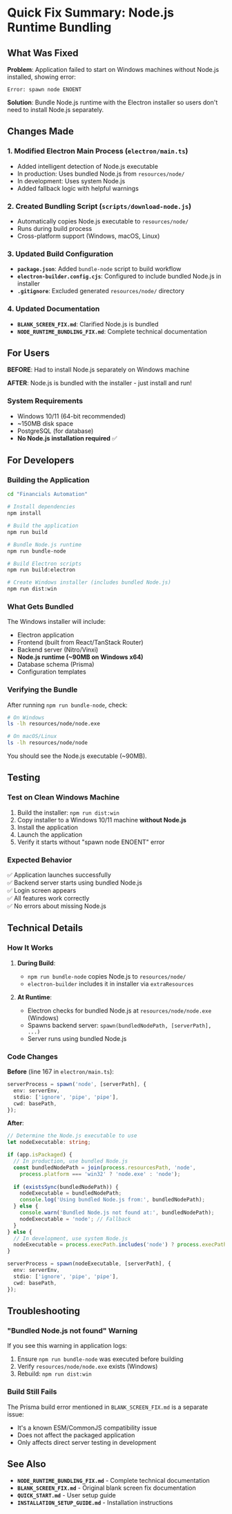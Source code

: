 # Quick Fix Summary: Node.js Runtime Bundling

## What Was Fixed

**Problem**: Application failed to start on Windows machines without Node.js installed, showing error:
```
Error: spawn node ENOENT
```

**Solution**: Bundle Node.js runtime with the Electron installer so users don't need to install Node.js separately.

## Changes Made

### 1. Modified Electron Main Process (`electron/main.ts`)
- Added intelligent detection of Node.js executable
- In production: Uses bundled Node.js from `resources/node/`
- In development: Uses system Node.js
- Added fallback logic with helpful warnings

### 2. Created Bundling Script (`scripts/download-node.js`)
- Automatically copies Node.js executable to `resources/node/`
- Runs during build process
- Cross-platform support (Windows, macOS, Linux)

### 3. Updated Build Configuration
- **`package.json`**: Added `bundle-node` script to build workflow
- **`electron-builder.config.cjs`**: Configured to include bundled Node.js in installer
- **`.gitignore`**: Excluded generated `resources/node/` directory

### 4. Updated Documentation
- **`BLANK_SCREEN_FIX.md`**: Clarified Node.js is bundled
- **`NODE_RUNTIME_BUNDLING_FIX.md`**: Complete technical documentation

## For Users

**BEFORE**: Had to install Node.js separately on Windows machine

**AFTER**: Node.js is bundled with the installer - just install and run!

### System Requirements
- Windows 10/11 (64-bit recommended)
- ~150MB disk space
- PostgreSQL (for database)
- **No Node.js installation required** ✅

## For Developers

### Building the Application

```bash
cd "Financials Automation"

# Install dependencies
npm install

# Build the application
npm run build

# Bundle Node.js runtime
npm run bundle-node

# Build Electron scripts
npm run build:electron

# Create Windows installer (includes bundled Node.js)
npm run dist:win
```

### What Gets Bundled

The Windows installer will include:
- Electron application
- Frontend (built from React/TanStack Router)
- Backend server (Nitro/Vinxi)
- **Node.js runtime (~90MB on Windows x64)**
- Database schema (Prisma)
- Configuration templates

### Verifying the Bundle

After running `npm run bundle-node`, check:
```bash
# On Windows
ls -lh resources/node/node.exe

# On macOS/Linux
ls -lh resources/node/node
```

You should see the Node.js executable (~90MB).

## Testing

### Test on Clean Windows Machine

1. Build the installer: `npm run dist:win`
2. Copy installer to a Windows 10/11 machine **without Node.js**
3. Install the application
4. Launch the application
5. Verify it starts without "spawn node ENOENT" error

### Expected Behavior

✅ Application launches successfully  
✅ Backend server starts using bundled Node.js  
✅ Login screen appears  
✅ All features work correctly  
✅ No errors about missing Node.js  

## Technical Details

### How It Works

1. **During Build**: 
   - `npm run bundle-node` copies Node.js to `resources/node/`
   - `electron-builder` includes it in installer via `extraResources`

2. **At Runtime**:
   - Electron checks for bundled Node.js at `resources/node/node.exe` (Windows)
   - Spawns backend server: `spawn(bundledNodePath, [serverPath], ...)`
   - Server runs using bundled Node.js

### Code Changes

**Before** (line 167 in `electron/main.ts`):
```typescript
serverProcess = spawn('node', [serverPath], {
  env: serverEnv,
  stdio: ['ignore', 'pipe', 'pipe'],
  cwd: basePath,
});
```

**After**:
```typescript
// Determine the Node.js executable to use
let nodeExecutable: string;

if (app.isPackaged) {
  // In production, use bundled Node.js
  const bundledNodePath = join(process.resourcesPath, 'node', 
    process.platform === 'win32' ? 'node.exe' : 'node');
  
  if (existsSync(bundledNodePath)) {
    nodeExecutable = bundledNodePath;
    console.log('Using bundled Node.js from:', bundledNodePath);
  } else {
    console.warn('Bundled Node.js not found at:', bundledNodePath);
    nodeExecutable = 'node'; // Fallback
  }
} else {
  // In development, use system Node.js
  nodeExecutable = process.execPath.includes('node') ? process.execPath : 'node';
}

serverProcess = spawn(nodeExecutable, [serverPath], {
  env: serverEnv,
  stdio: ['ignore', 'pipe', 'pipe'],
  cwd: basePath,
});
```

## Troubleshooting

### "Bundled Node.js not found" Warning

If you see this warning in application logs:

1. Ensure `npm run bundle-node` was executed before building
2. Verify `resources/node/node.exe` exists (Windows)
3. Rebuild: `npm run dist:win`

### Build Still Fails

The Prisma build error mentioned in `BLANK_SCREEN_FIX.md` is a separate issue:
- It's a known ESM/CommonJS compatibility issue
- Does not affect the packaged application
- Only affects direct server testing in development

## See Also

- **`NODE_RUNTIME_BUNDLING_FIX.md`** - Complete technical documentation
- **`BLANK_SCREEN_FIX.md`** - Original blank screen fix documentation
- **`QUICK_START.md`** - User setup guide
- **`INSTALLATION_SETUP_GUIDE.md`** - Installation instructions
